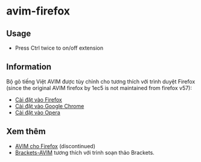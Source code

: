 avim-firefox
===========
## Usage
* Press Ctrl twice to on/off extension

## Information
Bộ gõ tiếng Việt AVIM được tùy chỉnh cho tương thích với trình duyệt Firefox (since the original AVIM firefox by 1ec5 is not maintained from firefox v57):

* [Cài đặt vào Firefox](https://addons.mozilla.org/en-US/firefox/addon/another-avim/)
* [Cài đặt vào Google Chrome](https://chrome.google.com/webstore/detail/opgbbffpdglhkpglnlkiclakjlpiedoh)
* [Cài đặt vào Opera](https://addons.opera.com/extensions/details/avim-vietnamese-input-method/)

## Xem thêm

* [AVIM cho Firefox](http://avim.1ec5.org/) (discontinued)
* [Brackets-AVIM](https://github.com/baivong/brackets-avim) tương thích với trình soạn thảo Brackets.
